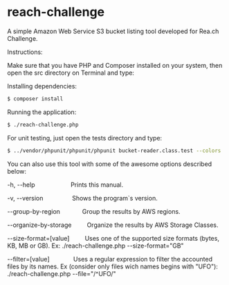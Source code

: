 # reach-challenge

A simple Amazon Web Service S3 bucket listing tool developed for Rea.ch Challenge.


Instructions:

Make sure that you have PHP and Composer installed on your system, then open the src directory on Terminal and type:

Installing dependencies:
```sh
$ composer install
```
Running the application:
```sh
$ ./reach-challenge.php
```
For unit testing, just open the tests directory and type:
```sh
$ ../vendor/phpunit/phpunit/phpunit bucket-reader.class.test --colors
```

You can also use this tool with some of the awesome options described below:

-h, --help &nbsp;&nbsp;&nbsp;&nbsp;&nbsp;&nbsp;&nbsp;&nbsp;&nbsp;&nbsp;&nbsp;&nbsp;&nbsp;&nbsp;&nbsp;&nbsp;&nbsp;&nbsp;&nbsp;&nbsp;Prints this manual.

-v, --version&nbsp;&nbsp;&nbsp;&nbsp;&nbsp;&nbsp;&nbsp;&nbsp;&nbsp;&nbsp;&nbsp;&nbsp;&nbsp;&nbsp;&nbsp;&nbsp;&nbsp;Shows the program`s version.

--group-by-region&nbsp;&nbsp;&nbsp;&nbsp;&nbsp;&nbsp;&nbsp;&nbsp;&nbsp;&nbsp;&nbsp;&nbsp;&nbsp;Group the results by AWS regions.

--organize-by-storage&nbsp;&nbsp;&nbsp;&nbsp;&nbsp;&nbsp;&nbsp;&nbsp;&nbsp;Organize the results by AWS Storage Classes.

--size-format=[value]&nbsp;&nbsp;&nbsp;&nbsp;&nbsp;&nbsp;&nbsp;&nbsp;&nbsp;Uses one of the supported size formats (bytes, KB, MB or GB). Ex: ./reach-challenge.php --size-format="GB"

--filter=[value]&nbsp;&nbsp;&nbsp;&nbsp;&nbsp;&nbsp;&nbsp;&nbsp;&nbsp;&nbsp;&nbsp;&nbsp;&nbsp;&nbsp;Uses a regular expression to filter the accounted files by its names. Ex (consider only files wich names begins with "UFO"): ./reach-challenge.php --file="/^UFO/"

